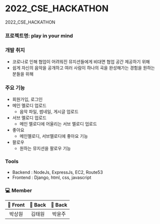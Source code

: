 # 2022_CSE_HACKATHON
2022_CSE_HACKATHON

### 프로젝트명: play in your mind

### 개발 취지

- 코로나로 인해 협업이 어려워진 뮤지션들에게 비대면 협업 공간 제공하기 위해
- 쉽게 자신의 음악을 공개하고 여러 사람이 하나의 곡을 완성해가는 경험을 원하는 분들을 위해

### 주요 기능

- 회원가입, 로그인
- 메인 멜로디 업로드
    - 음악 파일, 썸네일, 게시글 업로드
- 서브 멜로디 업로드
    - 메인 멜로디에 어울리는 서브 멜로디 업로드
- 좋아요
    - 메인멜로디, 서브멜로디에 좋아요 기능
- 팔로우
    - 원하는 뮤지션을 팔로우 기능

### Tools

- Backend : NodeJs, ExpressJs, EC2, Route53
- Frontend : Django, html, css, javascript

### 💻 Member


| 🧑 Front | 🧑 Back | 🧑 Back | 
| :---: | :---: | :---: | 
| 박상원 | 김태원 | 박윤주 |

